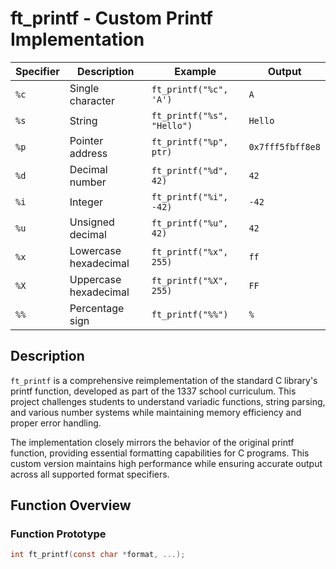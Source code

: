 # ft_printf - Custom Printf Implementation

| Specifier | Description | Example | Output |
|-----------|-------------|---------|---------|
| `%c` | Single character | `ft_printf("%c", 'A')` | `A` |
| `%s` | String | `ft_printf("%s", "Hello")` | `Hello` |
| `%p` | Pointer address | `ft_printf("%p", ptr)` | `0x7fff5fbff8e8` |
| `%d` | Decimal number | `ft_printf("%d", 42)` | `42` |
| `%i` | Integer | `ft_printf("%i", -42)` | `-42` |
| `%u` | Unsigned decimal | `ft_printf("%u", 42)` | `42` |
| `%x` | Lowercase hexadecimal | `ft_printf("%x", 255)` | `ff` |
| `%X` | Uppercase hexadecimal | `ft_printf("%X", 255)` | `FF` |
| `%%` | Percentage sign | `ft_printf("%%")` | `%` |

## Description
`ft_printf` is a comprehensive reimplementation of the standard C library's printf function, developed as part of the 1337 school curriculum. This project challenges students to understand variadic functions, string parsing, and various number systems while maintaining memory efficiency and proper error handling.

The implementation closely mirrors the behavior of the original printf function, providing essential formatting capabilities for C programs. This custom version maintains high performance while ensuring accurate output across all supported format specifiers.

## Function Overview

### Function Prototype
```c
int ft_printf(const char *format, ...);
